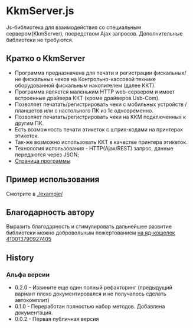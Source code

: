 # KkmServer.js

Js-библиотека для взаимодействия со специальным сервером(KkmServer), посредством
Ajax запросов. Дополнительные библиотеки не требуются.
 
## Кратко о KkmServer
 
- Программа предназначена для печати и регистрации фискальных/не фискальных чеков на Контрольно-кассовой технике оборудованной фискальным накопителем (далее ККТ).
- Программа является маленьким HTTP web-сервером и имеет встроенные драйвера ККТ (кроме драйверов Usb-Com).
- Позволяет печатать/регистрировать чеки с мобильных устройств / планшетов или с настольного ПК из 1с одновременно.
- Позволяет печатать/регистрировать чеки на KKM подключенных к другим ПК.
- Есть возможность печати этикеток с штрих-кодами на принтерах этикеток.
- Так-же возможно использовать ККТ в качестве принтера этикеток.
- Технология использования - HTTP(Ajax/REST) запрос, данные передаются через JSON;
- [Страница программы](https://kkmserver.ru/KkmServer)
 
## Пример использования

Смотрите в [./example/](../example/)

## Благодарность автору 

Выразить благодарность и стимулировать дальнейшее развитие библиотеки можно добровольным пожертованием
[на яд-кошелек 410013790927405](https://money.yandex.ru/to/410013790927405) 

## History

### Альфа версии
- 0.2.0 - Извините еще один полный рефакторинг (предыдущий вариант плохо документировался и не получалось сделать автокомплит)   
- 0.1.0 - Переработан полностью набор методов. Добавлена документация.   
- 0.0.2 - Первая публичная версия 

